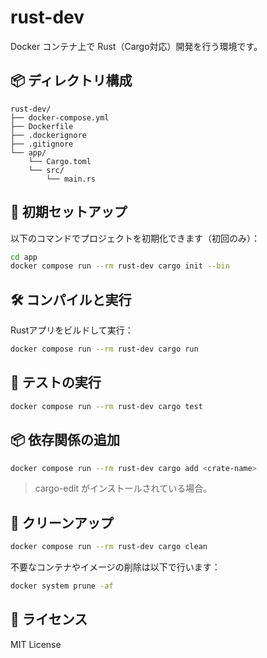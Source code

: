 # rust-dev

Docker コンテナ上で Rust（Cargo対応）開発を行う環境です。

## 📦 ディレクトリ構成

```
rust-dev/
├── docker-compose.yml
├── Dockerfile
├── .dockerignore
├── .gitignore
└── app/
    └── Cargo.toml
    └── src/
        └── main.rs
```

## 🚀 初期セットアップ

以下のコマンドでプロジェクトを初期化できます（初回のみ）：

```bash
cd app
docker compose run --rm rust-dev cargo init --bin
```

## 🛠️ コンパイルと実行

Rustアプリをビルドして実行：

```bash
docker compose run --rm rust-dev cargo run
```

## 🧪 テストの実行

```bash
docker compose run --rm rust-dev cargo test
```

## 📦 依存関係の追加

```bash
docker compose run --rm rust-dev cargo add <crate-name>
```
> cargo-edit がインストールされている場合。

## 🧹 クリーンアップ

```bash
docker compose run --rm rust-dev cargo clean
```

不要なコンテナやイメージの削除は以下で行います：

```bash
docker system prune -af
```

## 📄 ライセンス

MIT License
